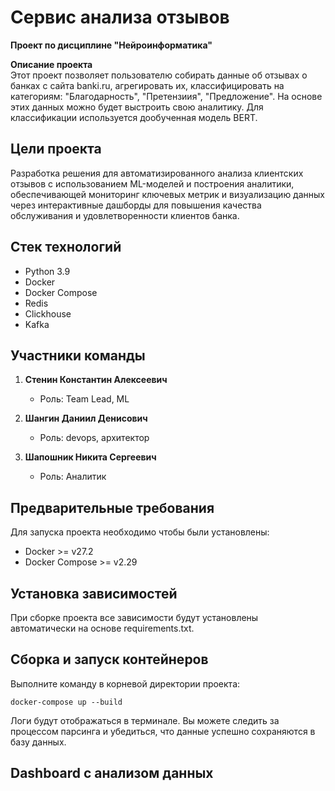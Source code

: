 # Сервис анализа отзывов   
**Проект по дисциплине "Нейроинформатика"** 

**Описание проекта**  
Этот проект позволяет пользователю собирать данные об отзывах о банках с сайта banki.ru, агрегировать их, классифицировать на категориям: "Благодарность", "Претензиия", "Предложение". На основе этих данных можно будет выстроить свою аналитику. Для классификации используется дообученная модель BERT. 

## Цели проекта  
Разработка решения для автоматизированного анализа клиентских отзывов с использованием ML-моделей и построения аналитики, обеспечивающей мониторинг ключевых метрик и визуализацию данных через интерактивные дашборды для повышения качества обслуживания и удовлетворенности клиентов банка.

## Стек технологий  
- Python 3.9
- Docker
- Docker Compose
- Redis
- Clickhouse
- Kafka

## Участники команды  
1. **Стенин Константин Алексеевич**  
   - Роль: Team Lead, ML


2. **Шангин Даниил Денисович**
   - Роль: devops, архитектор

3. **Шапошник Никита Сергеевич** 
   - Роль: Аналитик

## Предварительные требования

Для запуска проекта необходимо чтобы были установлены:

- Docker >= v27.2
- Docker Compose >= v2.29

## Установка зависимостей

При сборке проекта все зависимости будут установлены автоматически на основе   requirements.txt.

## Сборка и запуск контейнеров

Выполните команду в корневой директории проекта:

```
docker-compose up --build
```

Логи будут отображаться в терминале. Вы можете следить за процессом парсинга и убедиться, что данные успешно сохраняются в базу данных.

## Dashboard с анализом данных

